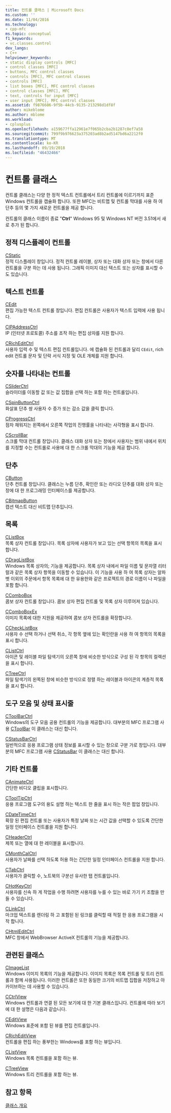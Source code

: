 ```yaml
---
title: 컨트롤 클래스 | Microsoft Docs
ms.custom: ''
ms.date: 11/04/2016
ms.technology:
- cpp-mfc
ms.topic: conceptual
f1_keywords:
- vc.classes.control
dev_langs:
- C++
helpviewer_keywords:
- static display controls [MFC]
- control classes [MFC]
- buttons, MFC control classes
- controls [MFC], MFC control classes
- controls [MFC]
- list boxes [MFC], MFC control classes
- control classes [MFC], MFC
- text, controls for input [MFC]
- user input [MFC], MFC control classes
ms.assetid: f9876606-9f5b-44cb-9135-213298d1df8f
author: mikeblome
ms.author: mblome
ms.workload:
- cplusplus
ms.openlocfilehash: a159677ffa12961e7f065b2cba2b1287c8ef7a58
ms.sourcegitcommit: 799f9b976623a375203ad8b2ad5147bd6a2212f0
ms.translationtype: MT
ms.contentlocale: ko-KR
ms.lasthandoff: 09/19/2018
ms.locfileid: "46432466"
---
```

# <a name="control-classes"></a>컨트롤 클래스

컨트롤 클래스는 다양 한 정적 텍스트 컨트롤에서 트리 컨트롤에 이르기까지 표준 Windows 컨트롤을 캡슐화 합니다. 또한 MFC는 비트맵 및 컨트롤 막대를 사용 하 여 단추 등의 몇 가지 새로운 컨트롤을 제공 합니다.

컨트롤의 클래스 이름이 종료 "**Ctrl**" Windows 95 및 Windows NT 버전 3.51에서 새로 추가 된 합니다.

## <a name="static-display-controls"></a>정적 디스플레이 컨트롤

[CStatic](../mfc/reference/cstatic-class.md)<br/>
정적 디스플레이 창입니다. 정적 컨트롤 레이블, 상자 또는 대화 상자 또는 창에서 다른 컨트롤을 구분 하는 데 사용 됩니다. 그래픽 이미지 대신 텍스트 또는 상자를 표시할 수도 있습니다.

## <a name="text-controls"></a>텍스트 컨트롤

[CEdit](../mfc/reference/cedit-class.md)<br/>
편집 가능한 텍스트 컨트롤 창입니다. 편집 컨트롤은 사용자가 텍스트 입력에 사용 됩니다.

[CIPAddressCtrl](../mfc/reference/cipaddressctrl-class.md)<br/>
IP (인터넷 프로토콜) 주소를 조작 하는 편집 상자를 지원 합니다.

[CRichEditCtrl](../mfc/reference/cricheditctrl-class.md)<br/>
사용자 입력 수 및 텍스트 편집 컨트롤입니다. 에 캡슐화 된 컨트롤과 달리 `CEdit`, rich edit 컨트롤 문자 및 단락 서식 지정 및 OLE 개체를 지원 합니다.

## <a name="controls-that-represent-numbers"></a>숫자를 나타내는 컨트롤

[CSliderCtrl](../mfc/reference/csliderctrl-class.md)<br/>
슬라이더를 이동할 값 또는 값 집합을 선택 하는 포함 하는 컨트롤입니다.

[CSpinButtonCtrl](../mfc/reference/cspinbuttonctrl-class.md)<br/>
화살표 단추 쌍 사용자 수 증가 또는 감소 값을 클릭 합니다.

[CProgressCtrl](../mfc/reference/cprogressctrl-class.md)<br/>
점차 채워지는 왼쪽에서 오른쪽 작업의 진행률을 나타내는 사각형을 표시 합니다.

[CScrollBar](../mfc/reference/cscrollbar-class.md)<br/>
스크롤 막대 컨트롤 창입니다. 클래스 대화 상자 또는 창에서 사용자는 범위 내에서 위치를 지정할 수는 컨트롤로 사용에 대 한 스크롤 막대의 기능을 제공 합니다.

## <a name="buttons"></a>단추

[CButton](../mfc/reference/cbutton-class.md)<br/>
단추 컨트롤 창입니다. 클래스는 누름 단추, 확인란 또는 라디오 단추를 대화 상자 또는 창에 대 한 프로그래밍 인터페이스를 제공합니다.

[CBitmapButton](../mfc/reference/cbitmapbutton-class.md)<br/>
캡션 텍스트 대신 비트맵 단추입니다.

## <a name="lists"></a>목록

[CListBox](../mfc/reference/clistbox-class.md)<br/>
목록 상자 컨트롤 창입니다. 목록 상자에 사용자가 보고 있는 선택 항목의 목록을 표시 합니다.

[CDragListBox](../mfc/reference/cdraglistbox-class.md)<br/>
Windows 목록 상자의; 기능을 제공합니다. 목록 상자 내에서 파일 이름 및 문자열 리터럴과 같은 목록 상자 항목을 이동할 수 있습니다. 이 기능을 사용 하 여 목록 상자는 알파벳 이외의 주문에서 항목 목록에 대 한 유용한와 같은 프로젝트의 경로 이름이 나 파일을 포함 합니다.

[CComboBox](../mfc/reference/ccombobox-class.md)<br/>
콤보 상자 컨트롤 창입니다. 콤보 상자 편집 컨트롤 및 목록 상자 이루어져 있습니다.

[CComboBoxEx](../mfc/reference/ccomboboxex-class.md)<br/>
이미지 목록에 대한 지원을 제공하여 콤보 상자 컨트롤을 확장합니다.

[CCheckListBox](../mfc/reference/cchecklistbox-class.md)<br/>
사용자 수 선택 하거나 선택 취소, 각 항목 옆에 있는 확인란을 사용 하 여 항목의 목록을 표시 합니다.

[CListCtrl](../mfc/reference/clistctrl-class.md)<br/>
아이콘 및 레이블 파일 탐색기의 오른쪽 창에 비슷한 방식으로 구성 된 각 항목의 컬렉션을 표시 합니다.

[CTreeCtrl](../mfc/reference/ctreectrl-class.md)<br/>
파일 탐색기의 왼쪽된 창에 비슷한 방식으로 정렬 하는 레이블과 아이콘의 계층적 목록을 표시 합니다.

## <a name="toolbars-and-status-bars"></a>도구 모음 및 상태 표시줄

[CToolBarCtrl](../mfc/reference/ctoolbarctrl-class.md)<br/>
Windows의 도구 모음 공용 컨트롤의 기능을 제공합니다. 대부분의 MFC 프로그램 사용 [CToolBar](../mfc/reference/ctoolbar-class.md) 이 클래스는 대신 합니다.

[CStatusBarCtrl](../mfc/reference/cstatusbarctrl-class.md)<br/>
일반적으로 응용 프로그램 상태 정보를 표시할 수 있는 창으로 구분 가로 창입니다. 대부분의 MFC 프로그램 사용 [CStatusBar](../mfc/reference/cstatusbar-class.md) 이 클래스는 대신 합니다.

## <a name="miscellaneous-controls"></a>기타 컨트롤

[CAnimateCtrl](../mfc/reference/canimatectrl-class.md)<br/>
간단한 비디오 클립을 표시합니다.

[CToolTipCtrl](../mfc/reference/ctooltipctrl-class.md)<br/>
응용 프로그램 도구의 용도 설명 하는 텍스트 한 줄을 표시 하는 작은 팝업 창입니다.

[CDateTimeCtrl](../mfc/reference/cdatetimectrl-class.md)<br/>
확장 된 편집 컨트롤 또는 사용자가 특정 날짜 또는 시간 값을 선택할 수 있도록 간단한 일정 인터페이스 컨트롤을 지원 합니다.

[CHeaderCtrl](../mfc/reference/cheaderctrl-class.md)<br/>
제목 또는 열에 대 한 레이블을 표시합니다.

[CMonthCalCtrl](../mfc/reference/cmonthcalctrl-class.md)<br/>
사용자가 날짜를 선택 하도록 허용 하는 간단한 일정 인터페이스 컨트롤을 지원 합니다.

[CTabCtrl](../mfc/reference/ctabctrl-class.md)<br/>
사용자가 클릭할 수, 노트북의 구분선 유사한 탭 컨트롤입니다.

[CHotKeyCtrl](../mfc/reference/chotkeyctrl-class.md)<br/>
사용자를 신속 하 게 작업을 수행 하려면 사용자를 누를 수 있는 바로 가기 키 조합을 만들 수 있습니다.

[CLinkCtrl](../mfc/reference/clinkctrl-class.md)<br/>
마크업 텍스트를 렌더링 하 고 포함된 된 링크를 클릭할 때 적절 한 응용 프로그램을 시작 합니다.

[CHtmlEditCtrl](../mfc/reference/chtmleditctrl-class.md)<br/>
MFC 창에서 WebBrowser ActiveX 컨트롤의 기능을 제공합니다.

## <a name="related-classes"></a>관련된 클래스

[CImageList](../mfc/reference/cimagelist-class.md)<br/>
Windows 이미지 목록의 기능을 제공합니다. 이미지 목록은 목록 컨트롤 및 트리 컨트롤과 함께 사용됩니다. 이러한 컨트롤은 또한 동일한 크기의 비트맵 집합을 저장하고 아카이브하는 데 사용할 수 있습니다.

[CCtrlView](../mfc/reference/cctrlview-class.md)<br/>
Windows 컨트롤과 연결 된 모든 보기에 대 한 기본 클래스입니다. 컨트롤에 따라 보기에 대 한 설명은 다음과 같습니다.

[CEditView](../mfc/reference/ceditview-class.md)<br/>
Windows 표준에 포함 된 뷰를 편집 컨트롤입니다.

[CRichEditView](../mfc/reference/cricheditview-class.md)<br/>
컨트롤을 편집 하는 풍부한는 Windows를 포함 하는 뷰입니다.

[CListView](../mfc/reference/clistview-class.md)<br/>
Windows 목록 컨트롤을 포함 하는 뷰.

[CTreeView](../mfc/reference/ctreeview-class.md)<br/>
Windows 트리 컨트롤을 포함 하는 뷰.

## <a name="see-also"></a>참고 항목

[클래스 개요](../mfc/class-library-overview.md)

